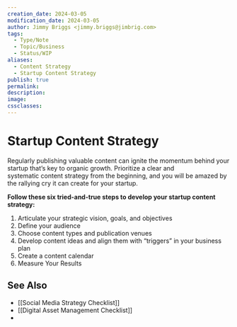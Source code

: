 ```yaml
---
creation_date: 2024-03-05
modification_date: 2024-03-05
author: Jimmy Briggs <jimmy.briggs@jimbrig.com>
tags:
  - Type/Note
  - Topic/Business
  - Status/WIP
aliases:
  - Content Strategy
  - Startup Content Strategy
publish: true
permalink:
description:
image:
cssclasses:
---
```


# Startup Content Strategy

Regularly publishing valuable content can ignite the momentum behind your startup that’s key to organic growth. Prioritize a clear and systematic content strategy from the beginning, and you will be amazed by the rallying cry it can create for your startup. 

**Follow these six tried-and-true steps to develop your startup content strategy:**

1. Articulate your strategic vision, goals, and objectives
2. Define your audience
3. Choose content types and publication venues
4. Develop content ideas and align them with “triggers” in your business plan
5. Create a content calendar
6. Measure Your Results

## See Also

- [[Social Media Strategy Checklist]]
- [[Digital Asset Management Checklist]]
- 